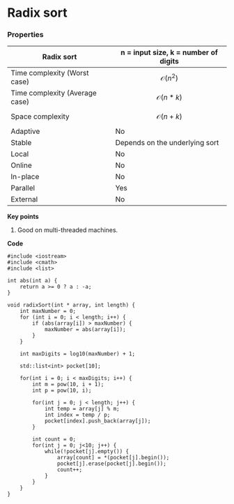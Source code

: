 # Radix sort

### Properties

| Radix sort                     | n = input size, k = number of digits |
| ------------------------------ | ------------------------------------ |
| Time complexity (Worst case)   | $$\mathcal{O}(n^2)$$                 |
| Time complexity (Average case) | $$\mathcal{O}(n*k)$$                 |
| Space complexity               | $$\mathcal{O}(n+k)$$                 |
| Adaptive                       | No                                   |
| Stable                         | Depends on the underlying sort       |
| Local                          | No                                   |
| Online                         | No                                   |
| In-place                       | No                                   |
| Parallel                       | Yes                                  |
| External                       | No                                   |

**Key points**

1. Good on multi-threaded machines.

**Code**

```
#include <iostream>
#include <cmath>
#include <list>

int abs(int a) {
    return a >= 0 ? a : -a;
}

void radixSort(int * array, int length) {
    int maxNumber = 0;
    for (int i = 0; i < length; i++) {
        if (abs(array[i]) > maxNumber) {
            maxNumber = abs(array[i]);
        }
    }

    int maxDigits = log10(maxNumber) + 1;

    std::list<int> pocket[10];

    for(int i = 0; i < maxDigits; i++) {
        int m = pow(10, i + 1);
        int p = pow(10, i);

        for(int j = 0; j < length; j++) {
            int temp = array[j] % m;
            int index = temp / p;
            pocket[index].push_back(array[j]);
        }

        int count = 0;
        for(int j = 0; j<10; j++) {
            while(!pocket[j].empty()) {
                array[count] = *(pocket[j].begin());
                pocket[j].erase(pocket[j].begin());
                count++;
            }
        }
    }
}
```
